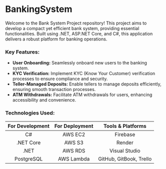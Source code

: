 # BankingSystem

Welcome to the Bank System Project repository! This project aims to develop a compact yet efficient bank system, providing essential functionalities. Built using .NET, ASP.NET Core, and C#, this application delivers a robust platform for banking operations.

### Key Features:

- **User Onboarding:** Seamlessly onboard new users to the banking system.
- **KYC Verification:** Implement KYC (Know Your Customer) verification processes to ensure compliance and security.
- **Teller-Managed Deposits:** Enable tellers to manage deposits efficiently, ensuring smooth transaction processes.
- **ATM Withdrawals:** Facilitate ATM withdrawals for users, enhancing accessibility and convenience.

### Technologies Used:

| For Development | For Deployment  | Tools & Platforms  |
| :--------------:|:---------------:|:------------------:|
| C#              | AWS EC2 			  | Firebase           |
| .NET Core       | AWS S3 	        | Render             |
| .NET 			      | AWS RDS   	    | Visual Studio      |
| PostgreSQL      | AWS Lambda     	| GitHub, GitBook, Trello |                   |
